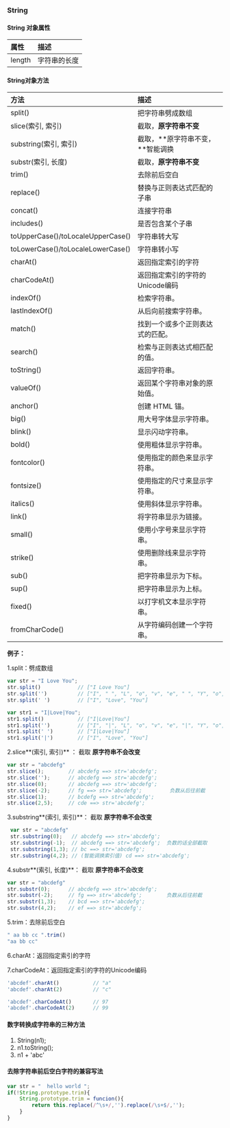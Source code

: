 ### String

#### String 对象属性

| 属性 | 描述 |
| :--- | :--- |
| length | 字符串的长度 |

#### String对象方法

| 方法 | 描述 |
| :--- | :--- |
| split\(\) | 把字符串劈成数组 |
| slice\(索引, 索引\) | 截取，**原字符串不变** |
| substring\(索引, 索引\) | 截取，**原字符串不变，**智能调换 |
| substr\(索引, 长度\) | 截取，**原字符串不变** |
| trim\(\) | 去除前后空白 |
| replace\(\) | 替换与正则表达式匹配的子串 |
| concat\(\) | 连接字符串 |
| includes\(\) | 是否包含某个子串 |
| toUpperCase\(\)/toLocaleUpperCase\(\) | 字符串转大写 |
| toLowerCase\(\)/toLocaleLowerCase\(\) | 字符串转小写 |
| charAt\(\) | 返回指定索引的字符 |
| charCodeAt\(\) | 返回指定索引的字符的Unicode编码 |
| indexOf\(\) | 检索字符串。 |
| lastIndexOf\(\) | 从后向前搜索字符串。 |
| match\(\) | 找到一个或多个正则表达式的匹配。 |
| search\(\) | 检索与正则表达式相匹配的值。 |
| toString\(\) | 返回字符串。 |
| valueOf\(\) | 返回某个字符串对象的原始值。 |
| anchor\(\) | 创建 HTML 锚。 |
| big\(\) | 用大号字体显示字符串。 |
| blink\(\) | 显示闪动字符串。 |
| bold\(\) | 使用粗体显示字符串。 |
| fontcolor\(\) | 使用指定的颜色来显示字符串。 |
| fontsize\(\) | 使用指定的尺寸来显示字符串。 |
| italics\(\) | 使用斜体显示字符串。 |
| link\(\) | 将字符串显示为链接。 |
| small\(\) | 使用小字号来显示字符串。 |
| strike\(\) | 使用删除线来显示字符串。 |
| sub\(\) | 把字符串显示为下标。 |
| sup\(\) | 把字符串显示为上标。 |
| fixed\(\) | 以打字机文本显示字符串。 |
| fromCharCode\(\) | 从字符编码创建一个字符串。 |

**例子：**

1.split：劈成数组

```javascript
var str = "I Love You";
str.split()            // ["I Love You"]
str.split('')          // ["I", " ", "L", "o", "v", "e", " ", "Y", "o", "u"]
str.split(' ')         // ["I", "Love", "You"]

var str1 = "I|Love|You";
str1.split()           // ["I|Love|You"]
str1.split('')         // ["I", "|", "L", "o", "v", "e", "|", "Y", "o", "u"]
str1.split(' ')        // ["I|Love|You"]
str1.split('|')        // ["I", "Love", "You"]
```

2.slice**\(索引, 索引\)** ： 截取 **原字符串不会改变**

```javascript
var str = "abcdefg"
str.slice();        // abcdefg ==> str='abcdefg';
str.slice('');      // abcdefg ==> str='abcdefg';
str.slice(0);       // abcdefg ==> str='abcdefg';
str.slice(-2);      // fg ==> str='abcdefg';         负数从后往前截
str.slice(1);       // bcdefg ==> str='abcdefg';
str.slice(2,5);     // cde ==> str='abcdefg';
```

3.substring**\(索引, 索引\)**：  截取 **原字符串不会改变**

```javascript
 var str = "abcdefg"
 str.substring(0);   // abcdefg ==> str='abcdefg';
 str.substring(-1);  // abcdefg ==> str='abcdefg';  负数的话全部截取
 str.substring(1,3); // bc ==> str='abcdefg';
 str.substring(4,2); // (智能调换索引值) cd ==> str='abcdefg';
```

4.substr**\(索引, 长度\)**：  截取 **原字符串不会改变**

```javascript
var str = "abcdefg"
str.substr(0);      // abcdefg ==> str='abcdefg';
str.substr(-2);     // fg ==> str='abcdefg';        负数从后往前截
str.substr(1,3);    // bcd ==> str='abcdefg';
str.substr(4,2);    // ef ==> str='abcdefg';
```

5.trim：去除前后空白

```javascript
" aa bb cc ".trim()
"aa bb cc"
```

6.charAt：返回指定索引的字符

7.charCodeAt：返回指定索引的字符的Unicode编码

```javascript
'abcdef'.charAt()           // "a"
'abcdef'.charAt(2)          // "c"

'abcdef'.charCodeAt()       // 97
'abcdef'.charCodeAt(2)      // 99
```

#### 数字转换成字符串的三种方法

1. String\(n1\);
2. n1.toString\(\);
3. n1 + 'abc'

#### 去除字符串前后空白字符的兼容写法

```javascript
var str = "  hello world ";
if(!String.prototype.trim){
    String.prototype.trim = funcion(){
        return this.replace(/^\s+/,'').replace(/\s+$/,'');
    }
}
```



